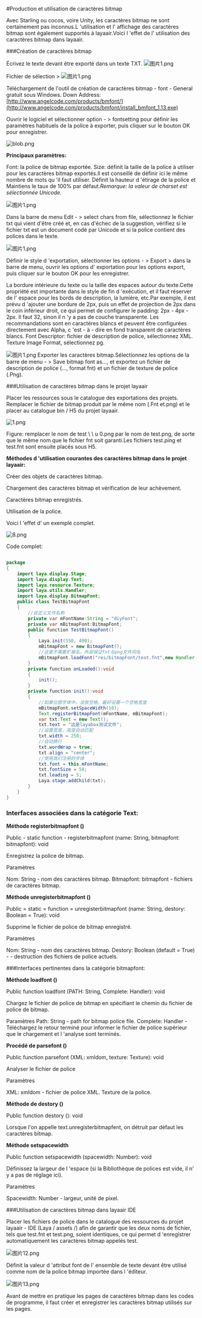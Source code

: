#Production et utilisation de caractères bitmap



Avec Starling ou cocos, voire Unity, les caractères bitmap ne sont certainement pas inconnus.L 'utilisation et l' affichage des caractères bitmap sont également supportés à layaair.Voici l 'effet de l' utilisation des caractères bitmap dans layaair.



 



###Création de caractères bitmap

Écrivez le texte devant être exporté dans un texte TXT.
​![图片1.png](http://ldc.layabox.com/uploadfile/image/20160518/1463538920512897.png)

Fichier de sélection >
​![图片1.png](http://ldc.layabox.com/uploadfile/image/20160518/1463538942170528.png)

Téléchargement de l'outil de création de caractères bitmap - font - General gratuit sous Windows.
Down Address:[http://www.angelcode.com/products/bmfont/](http://www.angelcode.com/products/bmfont/install_bmfont_1.13.exe)

Ouvrir le logiciel et sélectionner option - > fontsetting pour définir les paramètres habituels de la police à exporter, puis cliquer sur le bouton OK pour enregistrer.

![blob.png](http://ldc.layabox.com/uploadfile/image/20170104/1483527761311236.png)        

**Principaux paramètres:**

Font: la police de bitmap exportée.
Size: définit la taille de la police à utiliser pour les caractères bitmap exportés.Il est conseillé de définir ici le même nombre de mots qu 'il faut utiliser.
Définit la hauteur d 'étirage de la police et Maintiens le taux de 100% par défaut.
​*Remarque: la valeur de charset est sélectionnée Unicode.*

​![图片1.png](http://ldc.layabox.com/uploadfile/image/20160518/1463538956945255.png)

Dans la barre de menu Edit - > select chars from file, sélectionnez le fichier txt qui vient d'être créé et, en cas d'échec de la suggestion, vérifiez si le fichier txt est un document codé par Unicode et si la police contient des polices dans le texte.

​![图片1.png](http://ldc.layabox.com/uploadfile/image/20160518/1463538965101975.png)

Définir le style d 'exportation, sélectionner les options - > Export > dans la barre de menu, ouvrir les options d' exportation pour les options export, puis cliquer sur le bouton OK pour les enregistrer.

La bordure intérieure du texte ou la taille des espaces autour du texte.Cette propriété est importante dans le style de fin d 'exécution, et il faut réserver de l' espace pour les bords de description, la lumière, etc.Par exemple, il est prévu d 'ajouter une bordure de 2px, puis un effet de projection de 2px dans le coin inférieur droit, ce qui permet de configurer le padding: 2px - 4px - 2px.
Il faut 32, sinon il n 'y a pas de couche transparente.
Les recommandations sont en caractères blancs et peuvent être configurées directement avec Alpha, c 'est - à - dire en fond transparent de caractères blancs.
Font Descriptor: fichier de description de police, sélectionnez XML.
Texture Image Format, sélectionnez pg.

​![图片1.png](http://ldc.layabox.com/uploadfile/image/20160518/1463538975736762.png)
Exporter les caractères bitmap.Sélectionnez les options de la barre de menu - > Save bitmap font as..., et exportez un fichier de description de police (..., format fnt) et un fichier de texture de police (.Png).



 



###Utilisation de caractères bitmap dans le projet layaair

Placer les ressources sous le catalogue des exportations des projets.
Remplacer le fichier de bitmap produit par le même nom (.Fnt et.png) et le placer au catalogue bin / H5 du projet layaair.

​![1.png](http://ldc.layabox.com/uploadfile/image/20160627/1467013751154102.png)

Figure: remplacer le nom de test \ \ u 0.png par le nom de test.png, de sorte que le même nom que le fichier fnt soit garanti.Les fichiers test.ping et test.fnt sont ensuite placés sous H5.


 



**Méthodes d 'utilisation courantes des caractères bitmap dans le projet layaair:**

Créer des objets de caractères bitmap.

Chargement des caractères bitmap et vérification de leur achèvement.

Caractères bitmap enregistrés.

Utilisation de la police.

Voici l 'effet d' un exemple complet.

![8.png](img/8.png)

Code complet:



 




```java

package
{
    import laya.display.Stage;
    import laya.display.Text;
    import laya.resource.Texture;
    import laya.utils.Handler;
    import laya.display.BitmapFont;
    public class TestBitmapFont
    {
        //自定义文件名称
        private var mFontName:String = "diyFont";
        private var mBitmapFont:BitmapFont;
        public function TestBitmapFont()
        {
            Laya.init(550, 400);
            mBitmapFont = new BitmapFont();
            //这里不需要扩展名，外部保证fnt与png文件同名
            mBitmapFont.loadFont("res/bitmapFont/test.fnt",new Handler(this,onLoaded));
        }
        private function onLoaded():void
        {
            init();
        }
        private function init():void
        { 
            //如果位图字体中，没放空格，最好设置一个空格宽度
            mBitmapFont.setSpaceWidth(10);
            Text.registerBitmapFont(mFontName, mBitmapFont);
            var txt:Text = new Text();
            txt.text = "这是layabox测试文件";
            //设置宽度，高度自动匹配
            txt.width = 250;
            //自动换行
            txt.wordWrap = true;
            txt.align = "center";
            //使用我们注册的字体
            txt.font = this.mFontName;
            txt.fontSize = 50;
            txt.leading = 5;
            Laya.stage.addChild(txt);
        }
    }
}
```





 



### **Interfaces associées dans la catégorie Text:**


 **Méthode registerbitmapfont ()**  

Public - static function - registerbitmapfont (name: String, bitmapfont: bitmapfont): void

Enregistrez la police de bitmap.

Paramètres

Nom: String - nom des caractères bitmap.
Bitmapfont: bitmapfont - fichiers de caractères bitmap.


 



**Méthode unregisterbitmapfont ()** 

Public = static = function = unregisterbitmapfont (name: String, destory: Boolean = True): void

Supprime le fichier de police de bitmap enregistré.

Paramètres

Nom: String - nom des caractères bitmap.
Destory: Boolean (default = True) - - destruction des fichiers de police actuels.



  



###Interfaces pertinentes dans la catégorie bitmapfont:


 **Méthode loadfont ()** 

Public function loadfont (PATH: String, Complete: Handler): void

Chargez le fichier de police de bitmap en spécifiant le chemin du fichier de police de bitmap.

Paramètres
Path: String - path for bitmap police file.
Complete: Handler - Téléchargez le retour terminé pour informer le fichier de police supérieur que le chargement et l 'analyse sont terminés.


 



**Procédé de parsefont ()** 

Public function parsefont (XML: xmldom, texture: Texture): void

Analyser le fichier de police

Paramètres

XML: xmldom - fichier de police XML.
Texture de la police.


 

 



**Méthode de destory ()**

Public function destory (): void

Lorsque l'on appelle text.unregisterbitmapfent, on détruit par défaut les caractères bitmap.


  



**Méthode setspacewidth**

Public function setspacewidth (spacewidth: Number): void

Définissez la largeur de l 'espace (si la Bibliothèque de polices est vide, il n' y a pas de réglage ici).

Paramètres

Spacewidth: Number - largeur, unité de pixel.



 

  



###Utilisation de caractères bitmap dans layaair IDE

Placer les fichiers de police dans le catalogue des ressources du projet layaair - IDE (Laya / assets /) afin de garantir que les deux noms de fichier, tels que test.fnt et test.png, soient identiques, ce qui permet d 'enregistrer automatiquement les caractères bitmap appelés test.

![图片12.png](http://ldc.layabox.com/uploadfile/image/20160701/1467381250863605.png)

Définit la valeur d 'attribut font de l' ensemble de texte devant être utilisé comme nom de la police bitmap importée dans l 'éditeur.

![图片13.png](http://ldc.layabox.com/uploadfile/image/20160701/1467381279857087.png)

Avant de mettre en pratique les pages de caractères bitmap dans les codes de programme, il faut créer et enregistrer les caractères bitmap utilisés sur les pages.


 